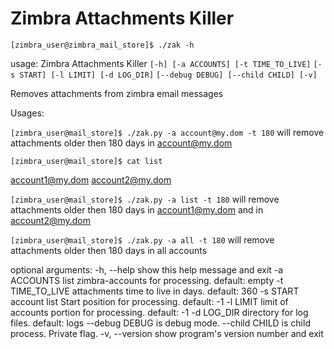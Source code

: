 # Zimbra Attachments Killer

`[zimbra_user@zimbra_mail_store]$ ./zak -h`

usage: Zimbra Attachments Killer 
`[-h] [-a ACCOUNTS] [-t TIME_TO_LIVE]`
`[-s START] [-l LIMIT] [-d LOG_DIR]`
`[--debug DEBUG] [--child CHILD] [-v]`

Removes attachments from zimbra email messages

Usages:

`[zimbra_user@mail_store]$ ./zak.py -a account@my.dom -t 180`
will remove attachments older then 180 days in account@my.dom


`[zimbra_user@mail_store]$ cat list`

account1@my.dom
account2@my.dom

`[zimbra_user@mail_store]$ ./zak.py -a list -t 180`
will remove attachments older then 180 days
in account1@my.dom and in account2@my.dom


`[zimbra_user@mail_store]$ ./zak.py -a all -t 180`
will remove attachments older then 180 days in all accounts

optional arguments:
-h, --help       show this help message and exit
-a ACCOUNTS      list zimbra-accounts for processing. default: empty
-t TIME_TO_LIVE  attachments time to live in days. default: 360
-s START         account list Start position for processing. default: -1
-l LIMIT         limit of accounts portion for processing. default: -1
-d LOG_DIR       directory for log files. default: logs
--debug DEBUG    is debug mode.
--child CHILD    is child process. Private flag.
-v, --version    show program's version number and exit
